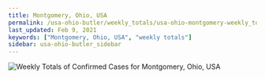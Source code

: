 ```yaml
---
title: Montgomery, Ohio, USA
permalink: /usa-ohio-butler/weekly_totals/usa-ohio-montgomery-weekly_totals.html
last_updated: Feb 9, 2021
keywords: ["Montgomery, Ohio, USA", "weekly totals"]
sidebar: usa-ohio-butler_sidebar
---
```


![Weekly Totals of Confirmed Cases for Montgomery, Ohio, USA](/covid_tracker/images/graphs/usa-ohio-montgomery-weekly_totals_graph.png)
